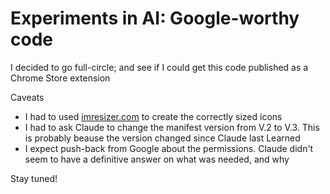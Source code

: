 # Experiments in AI: Google-worthy code
I decided to go full-circle; and see if I could get this code published as a Chrome Store extension

Caveats
* I had to used [imresizer.com](https://imresizer.com/) to create the correctly sized icons
* I had to ask Claude to change the manifest version from V.2 to V.3. This is probably beause the version changed since Claude last Learned
* I expect push-back from Google about the permissions. Claude didn't seem to have a definitive answer on what was needed, and why

Stay tuned!